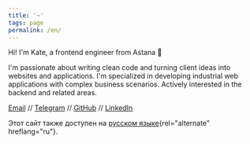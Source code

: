 ```yaml
---
title: '~'
tags: page
permalink: /en/
---
```


Hi! I'm Kate, a frontend engineer from Astana 👋

I'm passionate about writing clean code and turning client ideas into websites and applications. I'm specialized in developing industrial web applications with complex business scenarios. Actively interested in the backend and related areas.

[Email](mailto:snrsrrw@pm.me) // [Telegram](https://t.me/kotoyama) // [GitHub](https://github.com/kotoyama) // [LinkedIn](https://www.linkedin.com/in/ekaterina-maltseva-905231236/)

Этот сайт также доступен на [русском языке](/ru){rel="alternate" hreflang="ru"}.
